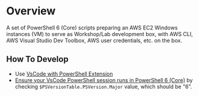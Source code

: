 # Overview

A set of PowerShell 6 (Core) scripts preparing an AWS EC2 Windows instances (VM) to serve as Workshop/Lab development box, with AWS CLI, AWS Visual Studio Dev Toolbox, AWS user credentials, etc. on the box.

## How To Develop

* Use [VsCode with PowerShell Extension](https://docs.microsoft.com/en-us/powershell/scripting/components/vscode/using-vscode?view=powershell-6)
* [Ensure your VsCode PowerShell session runs in PowerShell 6 (Core)](https://docs.microsoft.com/en-us/powershell/scripting/components/vscode/using-vscode?view=powershell-6#choosing-a-version-of-powershell-to-use-with-the-extension) by checking `$PSVersionTable.PSVersion.Major` value, which should be "6".
